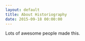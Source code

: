 ```yaml
---
layout: default
title: About Historiography
date: 2015-09-18 00:00:00
---
```


Lots of awesome people made this.